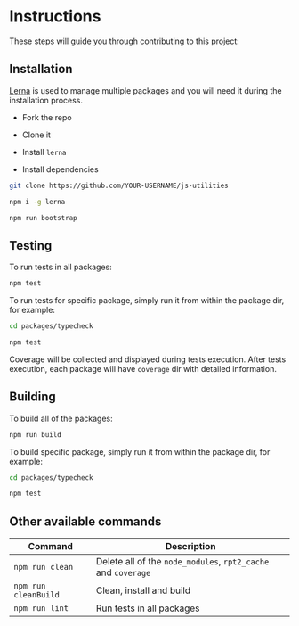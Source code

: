 # Instructions

These steps will guide you through contributing to this project:

## Installation

[Lerna](https://github.com/lerna/lerna) is used to manage multiple packages and you will need it during the installation process.

- Fork the repo

- Clone it

- Install `lerna`

- Install dependencies

```bash
git clone https://github.com/YOUR-USERNAME/js-utilities

npm i -g lerna

npm run bootstrap
```

## Testing

To run tests in all packages:

```bash
npm test
```

To run tests for specific package, simply run it from within the package dir, for example:

```bash
cd packages/typecheck

npm test
```

Coverage will be collected and displayed during tests execution. After tests execution, each package will have `coverage` dir with detailed information.

## Building

To build all of the packages:

```bash
npm run build
```

To build specific package, simply run it from within the package dir, for example:

```bash
cd packages/typecheck

npm test
```

## Other available commands

| Command              | Description                                                    |
| -------------------- | ---------------------------------------------------------------|
| `npm run clean`      | Delete all of the `node_modules`, `rpt2_cache` and `coverage`  |                                                   |         
| `npm run cleanBuild` | Clean, install and build                                       |     
| `npm run lint`       | Run tests in all packages                                      |  
